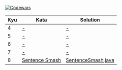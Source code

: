[![Codewars](https://www.codewars.com/users/willpinha/badges/large)](https://www.codewars.com/users/willpinha)

<!-- row template
<tr>
    <td></td>
    <td><a href=""></a></td>
    <td><a href="./src/main/java/kata/kyu/"></a></td>
</tr>
-->

<table>
    <thead>
        <tr>
            <th>Kyu</th>
            <th>Kata</th>
            <th>Solution</th>
        </tr>
    </thead>
    <tbody>
        <!-- Kyu 1 -->
        <!-- Kyu 2 -->
        <!-- Kyu 3 -->
        <!-- Kyu 4 -->
        <tr>
            <td>4</td>
            <td><a href="">-</a></td>
            <td><a href="./src/main/java/kata/kyu4/">-</a></td>
        </tr>
        <!-- Kyu 5 -->
        <tr>
            <td>5</td>
            <td><a href="">-</a></td>
            <td><a href="./src/main/java/kata/kyu5/">-</a></td>
        </tr>
        <!-- Kyu 6 -->
        <tr>
            <td>6</td>
            <td><a href="">-</a></td>
            <td><a href="./src/main/java/kata/kyu6/">-</a></td>
        </tr>
        <!-- Kyu 7 -->
        <tr>
            <td>7</td>
            <td><a href="">-</a></td>
            <td><a href="./src/main/java/kata/kyu7/">-</a></td>
        </tr>
        <!-- Kyu 8 -->
        <tr>
            <td>8</td>
            <td><a href="https://www.codewars.com/kata/53dc23c68a0c93699800041d">Sentence Smash</a></td>
            <td><a href="./src/main/java/kata/kyu8/SentenceSmash.java">SentenceSmash.java</a></td>
        </tr>
    </tbody>
</table>